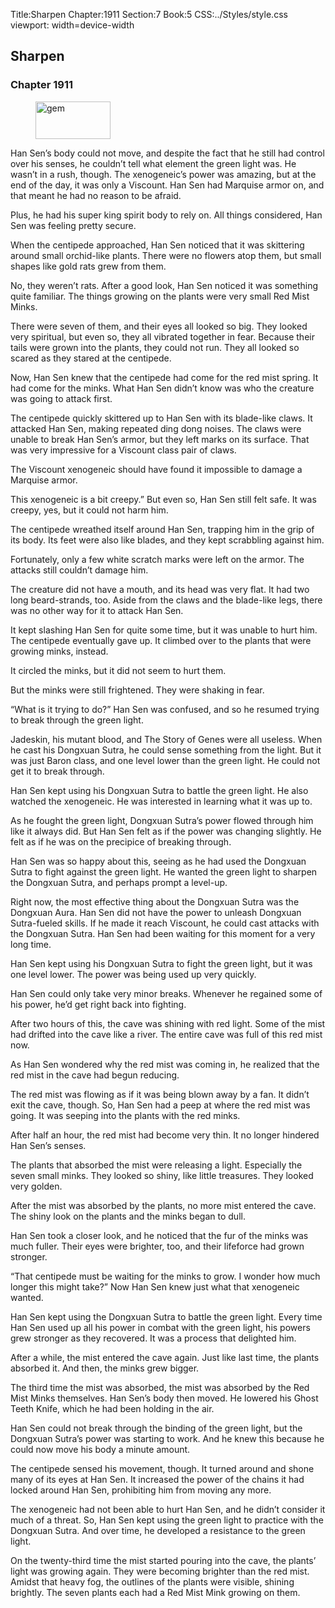 Title:Sharpen 
Chapter:1911 
Section:7 
Book:5 
CSS:../Styles/style.css 
viewport: width=device-width
  
## Sharpen
### Chapter 1911 
<figure>
	<img src="../Images/gem.gif" alt="gem" id="gem" width="120" height="60" />
</figure>
  

  
  Han Sen’s body could not move, and despite the fact that he still had control over his senses, he couldn’t tell what element the green light was. He wasn’t in a rush, though. The xenogeneic’s power was amazing, but at the end of the day, it was only a Viscount. Han Sen had Marquise armor on, and that meant he had no reason to be afraid.

Plus, he had his super king spirit body to rely on. All things considered, Han Sen was feeling pretty secure.

When the centipede approached, Han Sen noticed that it was skittering around small orchid-like plants. There were no flowers atop them, but small shapes like gold rats grew from them.

No, they weren’t rats. After a good look, Han Sen noticed it was something quite familiar. The things growing on the plants were very small Red Mist Minks.

There were seven of them, and their eyes all looked so big. They looked very spiritual, but even so, they all vibrated together in fear. Because their tails were grown into the plants, they could not run. They all looked so scared as they stared at the centipede.

Now, Han Sen knew that the centipede had come for the red mist spring. It had come for the minks. What Han Sen didn’t know was who the creature was going to attack first.

The centipede quickly skittered up to Han Sen with its blade-like claws. It attacked Han Sen, making repeated ding dong noises. The claws were unable to break Han Sen’s armor, but they left marks on its surface. That was very impressive for a Viscount class pair of claws.

The Viscount xenogeneic should have found it impossible to damage a Marquise armor.

This xenogeneic is a bit creepy.” But even so, Han Sen still felt safe. It was creepy, yes, but it could not harm him.

The centipede wreathed itself around Han Sen, trapping him in the grip of its body. Its feet were also like blades, and they kept scrabbling against him.

Fortunately, only a few white scratch marks were left on the armor. The attacks still couldn’t damage him.

The creature did not have a mouth, and its head was very flat. It had two long beard-strands, too. Aside from the claws and the blade-like legs, there was no other way for it to attack Han Sen.

It kept slashing Han Sen for quite some time, but it was unable to hurt him. The centipede eventually gave up. It climbed over to the plants that were growing minks, instead.

It circled the minks, but it did not seem to hurt them.

But the minks were still frightened. They were shaking in fear.

“What is it trying to do?” Han Sen was confused, and so he resumed trying to break through the green light.

Jadeskin, his mutant blood, and The Story of Genes were all useless. When he cast his Dongxuan Sutra, he could sense something from the light. But it was just Baron class, and one level lower than the green light. He could not get it to break through.

Han Sen kept using his Dongxuan Sutra to battle the green light. He also watched the xenogeneic. He was interested in learning what it was up to.

As he fought the green light, Dongxuan Sutra’s power flowed through him like it always did. But Han Sen felt as if the power was changing slightly. He felt as if he was on the precipice of breaking through.

Han Sen was so happy about this, seeing as he had used the Dongxuan Sutra to fight against the green light. He wanted the green light to sharpen the Dongxuan Sutra, and perhaps prompt a level-up.

Right now, the most effective thing about the Dongxuan Sutra was the Dongxuan Aura. Han Sen did not have the power to unleash Dongxuan Sutra-fueled skills. If he made it reach Viscount, he could cast attacks with the Dongxuan Sutra. Han Sen had been waiting for this moment for a very long time.

Han Sen kept using his Dongxuan Sutra to fight the green light, but it was one level lower. The power was being used up very quickly.

Han Sen could only take very minor breaks. Whenever he regained some of his power, he’d get right back into fighting.

After two hours of this, the cave was shining with red light. Some of the mist had drifted into the cave like a river. The entire cave was full of this red mist now.

As Han Sen wondered why the red mist was coming in, he realized that the red mist in the cave had begun reducing.

The red mist was flowing as if it was being blown away by a fan. It didn’t exit the cave, though. So, Han Sen had a peep at where the red mist was going. It was seeping into the plants with the red minks.

After half an hour, the red mist had become very thin. It no longer hindered Han Sen’s senses.

The plants that absorbed the mist were releasing a light. Especially the seven small minks. They looked so shiny, like little treasures. They looked very golden.

After the mist was absorbed by the plants, no more mist entered the cave. The shiny look on the plants and the minks began to dull.

Han Sen took a closer look, and he noticed that the fur of the minks was much fuller. Their eyes were brighter, too, and their lifeforce had grown stronger.

“That centipede must be waiting for the minks to grow. I wonder how much longer this might take?” Now Han Sen knew just what that xenogeneic wanted.

Han Sen kept using the Dongxuan Sutra to battle the green light. Every time Han Sen used up all his power in combat with the green light, his powers grew stronger as they recovered. It was a process that delighted him.

After a while, the mist entered the cave again. Just like last time, the plants absorbed it. And then, the minks grew bigger.

The third time the mist was absorbed, the mist was absorbed by the Red Mist Minks themselves. Han Sen’s body then moved. He lowered his Ghost Teeth Knife, which he had been holding in the air.

Han Sen could not break through the binding of the green light, but the Dongxuan Sutra’s power was starting to work. And he knew this because he could now move his body a minute amount.

The centipede sensed his movement, though. It turned around and shone many of its eyes at Han Sen. It increased the power of the chains it had locked around Han Sen, prohibiting him from moving any more.

The xenogeneic had not been able to hurt Han Sen, and he didn’t consider it much of a threat. So, Han Sen kept using the green light to practice with the Dongxuan Sutra. And over time, he developed a resistance to the green light.

On the twenty-third time the mist started pouring into the cave, the plants’ light was growing again. They were becoming brighter than the red mist. Amidst that heavy fog, the outlines of the plants were visible, shining brightly. The seven plants each had a Red Mist Mink growing on them.
